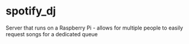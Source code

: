 # spotify_dj
Server that runs on a Raspberry Pi - allows for multiple people to easily request songs for a dedicated queue

